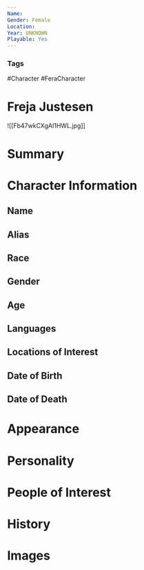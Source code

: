 ```yaml
---
Name: 
Gender: Female
Location: 
Year: UNKNOWN
Playable: Yes
---
```


### Tags
#Character #FeraCharacter 

# Freja Justesen
![[Fb47wkCXgAI1HWL.jpg]]

# Summary


# Character Information

## Name

## Alias

## Race

## Gender

## Age

## Languages

## Locations of Interest

## Date of Birth

## Date of Death

# Appearance

# Personality

# People of Interest

# History

# Images
